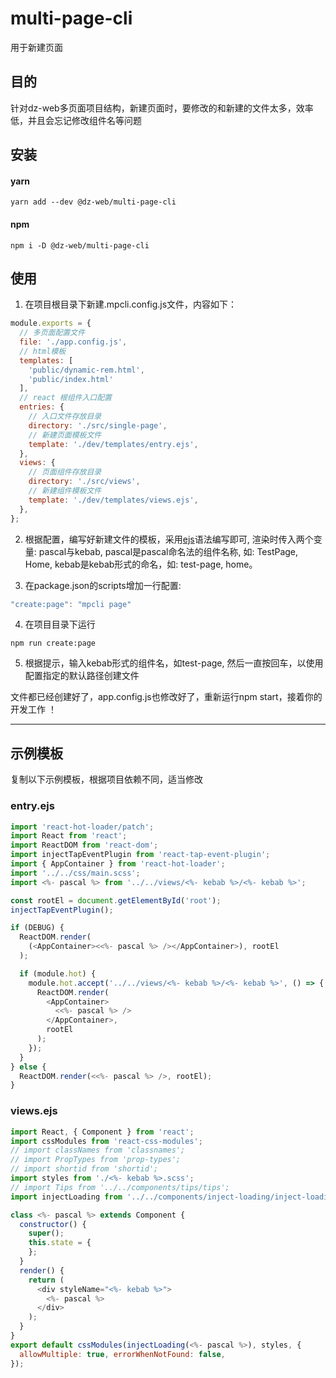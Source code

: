 # multi-page-cli

用于新建页面

## 目的

针对dz-web多页面项目结构，新建页面时，要修改的和新建的文件太多，效率低，并且会忘记修改组件名等问题

## 安装

#### yarn

```shell
yarn add --dev @dz-web/multi-page-cli 
```

#### npm

```shell
npm i -D @dz-web/multi-page-cli 
```

## 使用


1. 在项目根目录下新建.mpcli.config.js文件，内容如下：

```js
module.exports = {
  // 多页面配置文件
  file: './app.config.js',
  // html模板
  templates: [
    'public/dynamic-rem.html',
    'public/index.html'
  ],
  // react 根组件入口配置
  entries: {
    // 入口文件存放目录
    directory: './src/single-page',
    // 新建页面模板文件
    template: './dev/templates/entry.ejs',
  },
  views: {
    // 页面组件存放目录
    directory: './src/views',
    // 新建组件模板文件
    template: './dev/templates/views.ejs',
  },
};
```

2. 根据配置，编写好新建文件的模板，采用[ejs](https://www.npmjs.com/package/ejs)语法编写即可, 渲染时传入两个变量: pascal与kebab,
pascal是pascal命名法的组件名称, 如: TestPage, Home, kebab是kebab形式的命名，如: test-page, home。

3. 在package.json的scripts增加一行配置:

```js
"create:page": "mpcli page"
```

4. 在项目目录下运行

```
npm run create:page
```

5. 根据提示，输入kebab形式的组件名，如test-page, 然后一直按回车，以使用配置指定的默认路径创建文件

文件都已经创建好了，app.config.js也修改好了，重新运行npm start，接着你的开发工作 ！

---

## 示例模板

复制以下示例模板，根据项目依赖不同，适当修改

### entry.ejs

```js
import 'react-hot-loader/patch';
import React from 'react';
import ReactDOM from 'react-dom';
import injectTapEventPlugin from 'react-tap-event-plugin';
import { AppContainer } from 'react-hot-loader';
import '../../css/main.scss';
import <%- pascal %> from '../../views/<%- kebab %>/<%- kebab %>';

const rootEl = document.getElementById('root');
injectTapEventPlugin();

if (DEBUG) {
  ReactDOM.render(
    (<AppContainer><<%- pascal %> /></AppContainer>), rootEl
  );

  if (module.hot) {
    module.hot.accept('../../views/<%- kebab %>/<%- kebab %>', () => {
      ReactDOM.render(
        <AppContainer>
          <<%- pascal %> />
        </AppContainer>,
        rootEl
      );
    });
  }
} else {
  ReactDOM.render(<<%- pascal %> />, rootEl);
}
```

### views.ejs

```js
import React, { Component } from 'react';
import cssModules from 'react-css-modules';
// import classNames from 'classnames';
// import PropTypes from 'prop-types';
// import shortid from 'shortid';
import styles from './<%- kebab %>.scss';
// import Tips from '../../components/tips/tips';
import injectLoading from '../../components/inject-loading/inject-loading';

class <%- pascal %> extends Component {
  constructor() {
    super();
    this.state = {
    };
  }
  render() {
    return (
      <div styleName="<%- kebab %>">
        <%- pascal %>
      </div>
    );
  }
}
export default cssModules(injectLoading(<%- pascal %>), styles, {
  allowMultiple: true, errorWhenNotFound: false,
});
```
